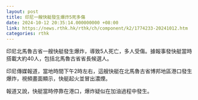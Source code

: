 ```yaml
---
layout: post
title: 印尼一艘快艇發生爆炸5死多傷
date: 2024-10-12 20:35:14.000000000 +08:00
link: https://news.rthk.hk/rthk/ch/component/k2/1774233-20241012.htm
categories: rthk
---
```


印尼北馬魯古省一艘快艇發生爆炸，導致5人死亡，多人受傷。據報事發快艇當時搭載大約40人，包括北馬魯古省省長候選人。 

印尼傳媒報道，當地時間下午2時左右，這艘快艇在北馬魯古省博邦地區港口發生爆炸，視頻畫面顯示，快艇起火並冒出濃煙。

報道又說，快艇當時停靠在港口，爆炸疑似在加油過程中發生。
